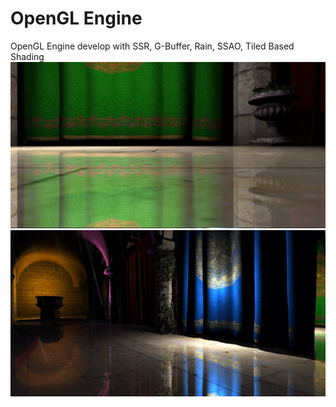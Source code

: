 # OpenGL Engine
OpenGL Engine develop with SSR, G-Buffer, Rain, SSAO, Tiled Based Shading
![alt text](https://github.com/WladWD/OpenGL_Engine/blob/master/2.png "Description goes here")
![alt text](https://github.com/WladWD/OpenGL_Engine/blob/master/1.png "Description goes here")
